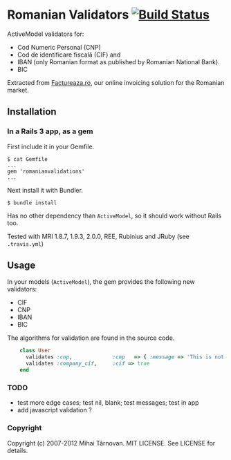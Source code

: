 # Romanian Validators [![Build Status](https://travis-ci.org/mtarnovan/romanianvalidators.png)](https://travis-ci.org/mtarnovan/romanianvalidators)

ActiveModel validators for: 

  * Cod Numeric Personal (CNP)
  * Cod de identificare fiscală (CIF) and 
  * IBAN (only Romanian format as published by Romanian National Bank).
  * BIC

Extracted from [Factureaza.ro](https://factureaza.ro), our online invoicing solution for the Romanian market.

## Installation

### In a Rails 3 app, as a gem

First include it in your Gemfile.

    $ cat Gemfile
    ...
    gem 'romanianvalidations'
    ...

Next install it with Bundler.

    $ bundle install

Has no other dependency than `ActiveModel`, so it should work without Rails too.

Tested with MRI 1.8.7, 1.9.3, 2.0.0, REE, Rubinius and JRuby (see `.travis.yml`)

## Usage

In your models (`ActiveModel`), the gem provides the following new validators:
* CIF
* CNP
* IBAN
* BIC

The algorithms for validation are found in the source code.

```ruby
    class User
      validates :cnp,             :cnp   => { :message => 'This is not a valid CNP'}
      validates :company_cif,     :cif => true
    end
```

### TODO

  * test more edge cases; test nil, blank; test messages; test in app
  * add javascript validation ?

### Copyright

Copyright (c) 2007-2012 Mihai Târnovan. MIT LICENSE. See LICENSE for details.

